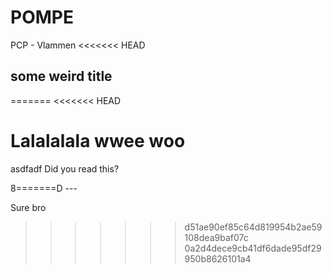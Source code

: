 # POMPE

PCP - Vlammen
<<<<<<< HEAD

## some weird title
=======
<<<<<<< HEAD

Lalalalala wwee woo
=======
asdfadf
Did you read this?

8=======D ---

Sure bro
>>>>>>> d51ae90ef85c64d819954b2ae59108dea9baf07c
>>>>>>> 0a2d4dece9cb41df6dade95df29950b8626101a4
